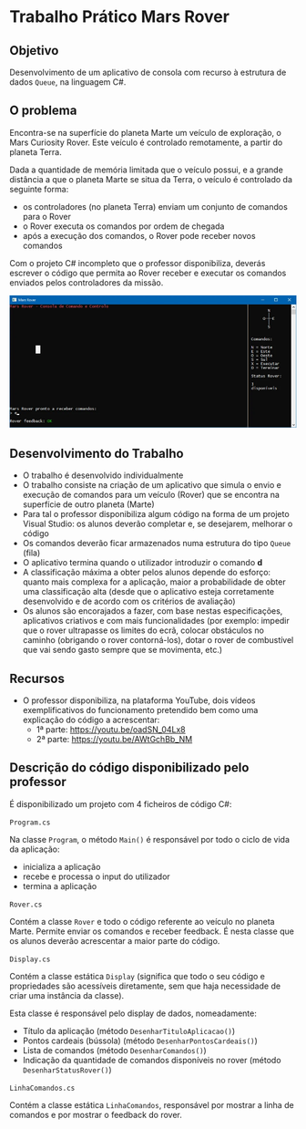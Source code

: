 # Trabalho Prático Mars Rover

## Objetivo

Desenvolvimento de um aplicativo de consola com recurso à estrutura de dados ```Queue```, na linguagem C#.

## O problema

Encontra-se na superfície do planeta Marte um veículo de exploração, o Mars Curiosity Rover. Este veículo é controlado remotamente, a partir do planeta Terra.

Dada a quantidade de memória limitada que o veículo possui, e a grande distância a que o planeta Marte se situa da Terra, o veículo é controlado da seguinte forma:
- os controladores (no planeta Terra) enviam um conjunto de comandos para o Rover
- o Rover executa os comandos por ordem de chegada
- após a execução dos comandos, o Rover pode receber novos comandos

Com o projeto C# incompleto que o professor disponibiliza, deverás escrever o código que permita ao Rover receber e executar os comandos enviados pelos controladores da missão.

<img src="img/screenshot.webp" alt="Imagem do programa em funcionamento">

## Desenvolvimento do Trabalho
- O trabalho é desenvolvido individualmente
- O trabalho consiste na criação de um aplicativo que simula o envio e execução de comandos para um veículo (Rover) que se encontra na superfície de outro planeta (Marte)
- Para tal o professor disponibiliza algum código na forma de um projeto Visual Studio: os alunos deverão completar e, se desejarem, melhorar o código
- Os comandos deverão ficar armazenados numa estrutura do tipo ```Queue``` (fila)
- O aplicativo termina quando o utilizador introduzir o comando **d**
- A classificação máxima a obter pelos alunos depende do esforço: quanto mais complexa for a aplicação, maior a probabilidade de obter uma classificação alta (desde que o aplicativo esteja corretamente desenvolvido e de acordo com os critérios de avaliação)
- Os alunos são encorajados a fazer, com base nestas especificações, aplicativos criativos e com mais funcionalidades (por exemplo: impedir que o rover ultrapasse os limites do ecrã, colocar obstáculos no caminho (obrigando o rover contorná-los), dotar o rover de combustível que vai sendo gasto sempre que se movimenta, etc.)

## Recursos

- O professor disponibiliza, na plataforma YouTube, dois vídeos exemplificativos do funcionamento pretendido bem como uma explicação do código a acrescentar:
    - 1ª parte: https://youtu.be/oadSN_04Lx8
    - 2ª parte: https://youtu.be/AWtGchBb_NM

## Descrição do código disponibilizado pelo professor

É disponibilizado um projeto com 4 ficheiros de código C#:

```Program.cs```

Na classe ```Program```, o método ```Main()``` é responsável por todo o ciclo de vida da aplicação:

- inicializa a aplicação
- recebe e processa o input do utilizador
- termina a aplicação

```Rover.cs```

Contém a classe ```Rover``` e todo o código referente ao veículo no planeta Marte. Permite enviar os comandos e receber feedback. É nesta classe que os alunos deverão acrescentar a maior parte do código.

```Display.cs```

Contém a classe estática ```Display``` (significa que todo o seu código e propriedades são acessíveis diretamente, sem que haja necessidade de criar uma instância da classe).

Esta classe é responsável pelo display de dados, nomeadamente:

- Título da aplicação (método ```DesenharTituloAplicacao()```)
- Pontos cardeais (bússola) (método ```DesenharPontosCardeais()```)
- Lista de comandos (método ```DesenharComandos()```)
- Indicação da quantidade de comandos disponíveis no rover (método ```DesenharStatusRover()```)

```LinhaComandos.cs```

Contém a classe estática ```LinhaComandos```, responsável por mostrar a linha de comandos e por mostrar o feedback do rover.
